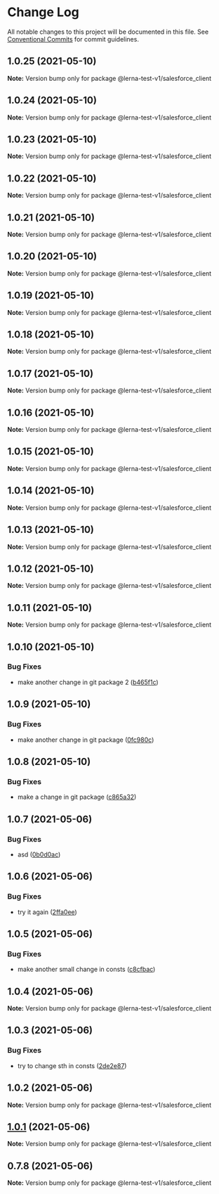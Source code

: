 # Change Log

All notable changes to this project will be documented in this file.
See [Conventional Commits](https://conventionalcommits.org) for commit guidelines.

## 1.0.25 (2021-05-10)

**Note:** Version bump only for package @lerna-test-v1/salesforce_client





## 1.0.24 (2021-05-10)

**Note:** Version bump only for package @lerna-test-v1/salesforce_client





## 1.0.23 (2021-05-10)

**Note:** Version bump only for package @lerna-test-v1/salesforce_client





## 1.0.22 (2021-05-10)

**Note:** Version bump only for package @lerna-test-v1/salesforce_client





## 1.0.21 (2021-05-10)

**Note:** Version bump only for package @lerna-test-v1/salesforce_client





## 1.0.20 (2021-05-10)

**Note:** Version bump only for package @lerna-test-v1/salesforce_client





## 1.0.19 (2021-05-10)

**Note:** Version bump only for package @lerna-test-v1/salesforce_client





## 1.0.18 (2021-05-10)

**Note:** Version bump only for package @lerna-test-v1/salesforce_client





## 1.0.17 (2021-05-10)

**Note:** Version bump only for package @lerna-test-v1/salesforce_client





## 1.0.16 (2021-05-10)

**Note:** Version bump only for package @lerna-test-v1/salesforce_client





## 1.0.15 (2021-05-10)

**Note:** Version bump only for package @lerna-test-v1/salesforce_client





## 1.0.14 (2021-05-10)

**Note:** Version bump only for package @lerna-test-v1/salesforce_client





## 1.0.13 (2021-05-10)

**Note:** Version bump only for package @lerna-test-v1/salesforce_client





## 1.0.12 (2021-05-10)

**Note:** Version bump only for package @lerna-test-v1/salesforce_client





## 1.0.11 (2021-05-10)

**Note:** Version bump only for package @lerna-test-v1/salesforce_client





## 1.0.10 (2021-05-10)


### Bug Fixes

* make another change in git package 2 ([b465f1c](https://github.com/apify/apify-shared-js/commit/b465f1c490a3e3cb295472871289bbae79f008cc))





## 1.0.9 (2021-05-10)


### Bug Fixes

* make another change in git package ([0fc980c](https://github.com/apify/apify-shared-js/commit/0fc980c5f4a15053d40ef1662add30a04d4bb290))





## 1.0.8 (2021-05-10)


### Bug Fixes

* make a change in git package ([c865a32](https://github.com/apify/apify-shared-js/commit/c865a32fca2e1b641eea20785a770134d48234b1))





## 1.0.7 (2021-05-06)


### Bug Fixes

* asd ([0b0d0ac](https://github.com/apify/apify-shared-js/commit/0b0d0ac31cf1aca6c638feeed68f3365ddc29e75))





## 1.0.6 (2021-05-06)


### Bug Fixes

* try it again ([2ffa0ee](https://github.com/apify/apify-shared-js/commit/2ffa0ee14d6e89ea0184d08c7fd58791fc192d9a))





## 1.0.5 (2021-05-06)


### Bug Fixes

* make another small change in consts ([c8cfbac](https://github.com/apify/apify-shared-js/commit/c8cfbac386a67578f75255fd6f14b7f6bfc7ee52))





## 1.0.4 (2021-05-06)

**Note:** Version bump only for package @lerna-test-v1/salesforce_client





## 1.0.3 (2021-05-06)


### Bug Fixes

* try to change sth in consts ([2de2e87](https://github.com/apify/apify-shared-js/commit/2de2e872fd09063bfe5ce2822edd5d60d6c1b051))





## 1.0.2 (2021-05-06)

**Note:** Version bump only for package @lerna-test-v1/salesforce_client





## [1.0.1](https://github.com/apify/apify-shared-js/compare/v0.7.8...v1.0.1) (2021-05-06)

**Note:** Version bump only for package @lerna-test-v1/salesforce_client





## 0.7.8 (2021-05-06)

**Note:** Version bump only for package @lerna-test-v1/salesforce_client
